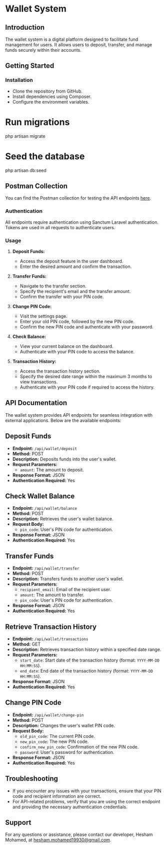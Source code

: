 # Wallet System

## Introduction
The wallet system is a digital platform designed to facilitate fund management for users. It allows users to deposit, transfer, and manage funds securely within their accounts.

## Getting Started
### Installation
- Clone the repository from GitHub.
- Install dependencies using Composer.
- Configure the environment variables.

# Run migrations
php artisan migrate

# Seed the database
php artisan db:seed

## Postman Collection

You can find the Postman collection for testing the API endpoints [here](https://api.postman.com/collections/1053931-2a444aa2-77aa-45af-83df-d4d36ef46213?access_key=PMAT-01HTR7QA3FGVY5H8S7238YXBHD).


### Authentication

All endpoints require authentication using Sanctum Laravel authentication. Tokens are used in all requests to authenticate users.

### Usage
1. **Deposit Funds:**
    - Access the deposit feature in the user dashboard.
    - Enter the desired amount and confirm the transaction.

2. **Transfer Funds:**
    - Navigate to the transfer section.
    - Specify the recipient's email and the transfer amount.
    - Confirm the transfer with your PIN code.

3. **Change PIN Code:**
    - Visit the settings page.
    - Enter your old PIN code, followed by the new PIN code.
    - Confirm the new PIN code and authenticate with your password.

4. **Check Balance:**
    - View your current balance on the dashboard.
    - Authenticate with your PIN code to access the balance.

5. **Transaction History:**
    - Access the transaction history section.
    - Specify the desired date range within the maximum 3 months to view transactions.
    - Authenticate with your PIN code if required to access the history.

## API Documentation
The wallet system provides API endpoints for seamless integration with external applications. Below are the available endpoints:

## Deposit Funds

- **Endpoint:** `/api/wallet/deposit`
- **Method:** POST
- **Description:** Deposits funds into the user's wallet.
- **Request Parameters:**
    - `amount`: The amount to deposit.
- **Response Format:** JSON
- **Authentication Required:** Yes

## Check Wallet Balance

- **Endpoint:** `/api/wallet/balance`
- **Method:** POST
- **Description:** Retrieves the user's wallet balance.
- **Request Body:**
    - `pin_code`: User's PIN code for authentication.
- **Response Format:** JSON
- **Authentication Required:** Yes


## Transfer Funds

- **Endpoint:** `/api/wallet/transfer`
- **Method:** POST
- **Description:** Transfers funds to another user's wallet.
- **Request Parameters:**
    - `recipient_email`: Email of the recipient user.
    - `amount`: The amount to transfer.
    - `pin_code`: User's PIN code for authentication.
- **Response Format:** JSON
- **Authentication Required:** Yes

## Retrieve Transaction History

- **Endpoint:** `/api/wallet/transactions`
- **Method:** GET
- **Description:** Retrieves transaction history within a specified date range.
- **Request Parameters:**
    - `start_date`: Start date of the transaction history (format: `YYYY-MM-DD HH:MM:SS`).
    - `end_date`: End date of the transaction history (format: `YYYY-MM-DD HH:MM:SS`).
- **Response Format:** JSON
- **Authentication Required:** Yes

## Change PIN Code

- **Endpoint:** `/api/wallet/change-pin`
- **Method:** POST
- **Description:** Changes the user's wallet PIN code.
- **Request Body:**
    - `old_pin_code`: The current PIN code.
    - `new_pin_code`: The new PIN code.
    - `confirm_new_pin_code`: Confirmation of the new PIN code.
    - `password`: User's password for authentication.
- **Response Format:** JSON
- **Authentication Required:** Yes

## Troubleshooting
- If you encounter any issues with your transactions, ensure that your PIN code and recipient information are correct.
- For API-related problems, verify that you are using the correct endpoint and providing the necessary authentication credentials.

## Support
For any questions or assistance, please contact our developer, Hesham Mohamed, at [hesham.mohamed19930@gmail.com](mailto:hesham.mohamed19930@gmail.com).
